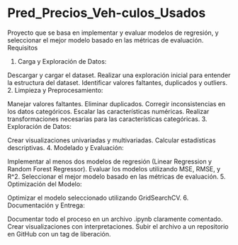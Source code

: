 # Pred_Precios_Veh-culos_Usados
Proyecto que se basa en implementar y evaluar modelos de regresión, y seleccionar el mejor modelo basado en las métricas de evaluación.
Requisitos

 1. Carga y Exploración de Datos:

Descargar y cargar el dataset.
Realizar una exploración inicial para entender la estructura del dataset.
Identificar valores faltantes, duplicados y outliers.
 2. Limpieza y Preprocesamiento:

Manejar valores faltantes.
Eliminar duplicados.
Corregir inconsistencias en los datos categóricos.
Escalar las características numéricas.
Realizar transformaciones necesarias para las características categóricas.
 3. Exploración de Datos:

Crear visualizaciones univariadas y multivariadas.
Calcular estadísticas descriptivas.
 4. Modelado y Evaluación:

Implementar al menos dos modelos de regresión (Linear Regression y Random Forest Regressor).
Evaluar los modelos utilizando MSE, RMSE, y R^2.
Seleccionar el mejor modelo basado en las métricas de evaluación.
 5. Optimización del Modelo:

Optimizar el modelo seleccionado utilizando GridSearchCV.
 6. Documentación y Entrega:

Documentar todo el proceso en un archivo .ipynb claramente comentado.
Crear visualizaciones con interpretaciones.
Subir el archivo a un repositorio en GitHub con un tag de liberación.

